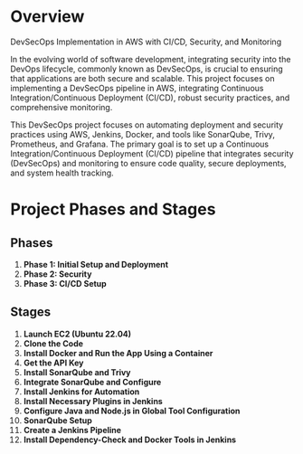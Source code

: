 
# Overview
DevSecOps Implementation in AWS with CI/CD, Security, and Monitoring

In the evolving world of software development, integrating security into the DevOps lifecycle, commonly known as DevSecOps, is crucial to ensuring that applications are both secure and scalable. This project focuses on implementing a DevSecOps pipeline in AWS, integrating Continuous Integration/Continuous Deployment (CI/CD), robust security practices, and comprehensive monitoring.

This DevSecOps project focuses on automating deployment and security practices using AWS, Jenkins, Docker, and tools like SonarQube, Trivy, Prometheus, and Grafana. The primary goal is to set up a Continuous Integration/Continuous Deployment (CI/CD) pipeline that integrates security (DevSecOps) and monitoring to ensure code quality, secure deployments, and system health tracking.

# Project Phases and Stages

## Phases

1. **Phase 1: Initial Setup and Deployment**
2. **Phase 2: Security**
3. **Phase 3: CI/CD Setup**

## Stages

1. **Launch EC2 (Ubuntu 22.04)**
2. **Clone the Code**
3. **Install Docker and Run the App Using a Container**
4. **Get the API Key**
5. **Install SonarQube and Trivy**
6. **Integrate SonarQube and Configure**
7. **Install Jenkins for Automation**
8. **Install Necessary Plugins in Jenkins**
9. **Configure Java and Node.js in Global Tool Configuration**
10. **SonarQube Setup**
11. **Create a Jenkins Pipeline**
12. **Install Dependency-Check and Docker Tools in Jenkins**

